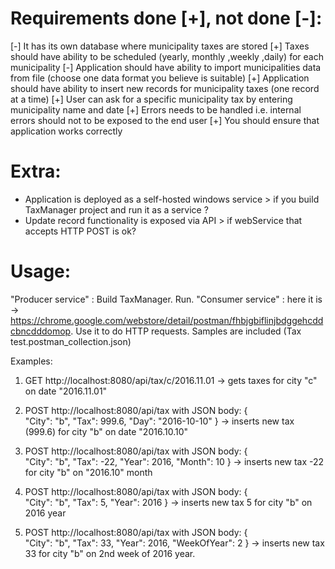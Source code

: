# Requirements done [+], not done [-]:

[-] It has its own database where municipality taxes are stored
[+] Taxes should have ability to be scheduled (yearly, monthly ,weekly ,daily) for each municipality
[-] Application should have ability to import municipalities data from file (choose one data format you believe is suitable)
[+] Application should have ability to insert new records for municipality taxes (one record at a time)
[+] User can ask for a specific municipality tax by entering municipality name and date
[+] Errors needs to be handled i.e. internal errors should not to be exposed to the end user
[+] You should ensure that application works correctly

# Extra:

* Application is deployed as a self-hosted windows service > if you build TaxManager project and run it as a service ?
* Update record functionality is exposed via API > if webService that accepts HTTP POST is ok?

# Usage:

"Producer service" : Build TaxManager. Run.
"Consumer service" : here it is -> https://chrome.google.com/webstore/detail/postman/fhbjgbiflinjbdggehcddcbncdddomop. Use it to do HTTP requests. Samples are included (Tax test.postman_collection.json)

Examples:

1. GET http://localhost:8080/api/tax/c/2016.11.01 -> gets taxes for city "c" on date "2016.11.01"
2. POST http://localhost:8080/api/tax with JSON body:
{	
	"City": "b",
	"Tax": 999.6,
	"Day": "2016-10-10"
}
-> inserts new tax (999.6) for city "b" on date "2016.10.10"

3. POST http://localhost:8080/api/tax with JSON body:
 {	
	"City": "b",
	"Tax": -22,
	"Year": 2016,
	"Month": 10
}
-> inserts new tax -22 for city "b" on "2016.10" month


4. POST http://localhost:8080/api/tax with JSON body:
{	
	"City": "b",
	"Tax": 5,
	"Year": 2016
}
-> inserts new tax 5 for city "b" on 2016 year

5. POST http://localhost:8080/api/tax with JSON body:
{	
	"City": "b",
	"Tax": 33,
	"Year": 2016,
	"WeekOfYear": 2
}
-> inserts new tax 33 for city "b" on 2nd week of 2016 year.
